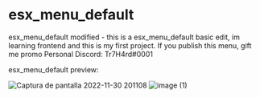 # esx_menu_default
esx_menu_default modified - this is a esx_menu_default basic edit, im learning frontend and this is my first project.
If you publish this menu, gift me promo
Personal Discord: Tr7H4rd#0001

esx_menu_default preview:

![Captura de pantalla 2022-11-30 201108](https://user-images.githubusercontent.com/74432631/204887587-4a4c8644-6ac4-4628-b55a-65408b8f6f42.png)
![image (1)](https://user-images.githubusercontent.com/74432631/204887607-b53b1266-1eb0-49a3-acb9-483347f96189.png)
